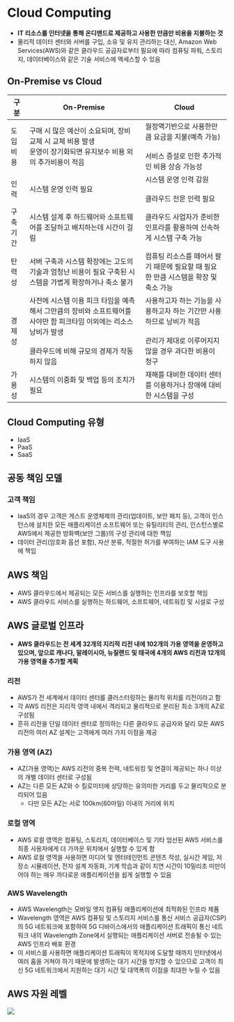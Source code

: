 # Cloud Computing

- **IT 리소스를 인터넷을 통해 온디맨드로 제공하고 사용한 만큼만 비용을 지불하는 것**
- 물리적 데이터 센터와 서버를 구입, 소유 및 유지 관리하는 대신, Amazon Web Services(AWS)와 같은 클라우드 공급자로부터 필요에 따라 컴퓨팅 파워, 스토리지, 데이터베이스와 같은 기술 서비스에 액세스할 수 있음

## On-Premise vs Cloud

|구분|On-Premise|Cloud|
|---|---|---|
|도입 비용|구매 시 많은 예산이 소요되며, 장비 교체 시 교체 비용 발생<br>운영이 장기화되면 유지보수 비용 외의 추가비용이 적음|월정액기반으로 사용한만큼 요금을 지불(예측 가능)<br><br>서비스 증설로 인한 추가적인 비용 상승 가능성|
|인력|시스템 운영 인력 필요|시스템 운영 인력 감원<br><br>클라우드 전문 인력 필요|
|구축 기간|시스템 설계 후 하드웨어와 소프트웨어를 조달하고 배치하는데 시간이 걸림|클라우드 사업자가 준비한 인프라를 활용하여 신속하게 시스템 구축 가능|
|탄력성|서버 구축과 시스템 확장에는 고도의 기술과 엄청난 비용이 필요 구축된 시스템을 가볍게 확장하거나 축소 불가|컴퓨팅 리소스를 떼어서 팔기 때문에 필요할 때 필요한 만큼 시스템을 확장 및 축소 가능|
|경제성|사전에 시스템 이용 피크 타임을 예측해서 그만큼의 장비와 소프트웨어를 사야만 함 피크타임 이외에는 리소스 낭비가 발생<br><br>클라우드에 비해 규모의 경제가 작동하지 않음|사용하고자 하는 기능을 사용하고자 하는 기간만 사용하므로 낭비가 적음<br><br>관리가 제대로 이루어지지 않을 경우 과다한 비용이 청구|
|가용성|시스템의 이중화 및 백업 등의 조치가 필요|재해를 대비한 데이터 센터를 이용하거나 장애에 대비한 시스템을 구성|

## Cloud Computing 유형

- IaaS
- PaaS
- SaaS

## 공동 책임 모델
### 고객 책임

- IaaS의 경우 고객은 게스트 운영체제의 관리(업데이트, 보안 패치 등), 고객이 인스턴스에 설치한 모든 애플리케이션 소프트웨어 또는 유틸리티의 관리, 인스턴스별로 AWS에서 제공한 방화벽(보안 그룹)의 구성 관리에 대한 책임
- 데이터 관리(암호화 옵션 포함), 자산 분류, 적절한 허가를 부여하는 IAM 도구 사용에 책임

## AWS 책임
- AWS 클라우드에서 제공되는 모든 서비스를 실행하는 인프라를 보호할 책임
- AWS 클라우드 서비스를 실행하는 하드웨어, 소프트웨어, 네트워킹 및 시설로 구성

## AWS 글로벌 인프라

- **AWS 클라우드는 전 세계 32개의 지리적 리전 내에 102개의 가용 영역을 운영하고 있으며, 앞으로 캐나다, 말레이시아, 뉴질랜드 및 태국에 4개의 AWS 리전과 12개의 가용 영역을 추가할 계획**

### 리전

- AWS가 전 세계에서 데이터 센터를 클러스터링하는 물리적 위치를 리전이라고 함
- 각 AWS 리전은 지리적 영역 내에서 격리되고 물리적으로 분리된 최소 3개의 AZ로 구성됨
- 흔히 리전을 단일 데이터 센터로 정의하는 다른 클라우드 공급자와 달리 모든 AWS 리전의 여러 AZ 설계는 고객에게 여러 가지 이점을 제공

### 가용 영역 (AZ)

- AZ(가용 영역)는 AWS 리전의 중복 전력, 네트워킹 및 연결이 제공되는 하나 이상의 개별 데이터 센터로 구성됨
- AZ는 다른 모든 AZ와 수 킬로미터에 상당하는 유의미한 거리를 두고 물리적으로 분리되어 있음
	- 다만 모든 AZ는 서로 100km(60마일) 이내의 거리에 위치

### 로컬 영역

- AWS 로컬 영역은 컴퓨팅, 스토리지, 데이터베이스 및 기타 엄선된 AWS 서비스를 최종 사용자에게 더 가까운 위치에서 실행할 수 있게 함
- AWS 로컬 영역을 사용하면 미디어 및 엔터테인먼트 콘텐츠 작성, 실시간 게임, 저장소 시뮬레이션, 전자 설계 자동화, 기계 학습과 같이 지연 시간이 10밀리초 미만이어야 하는 매우 까다로운 애플리케이션을 쉽게 실행할 수 있음

### AWS Wavelength

- AWS Wavelength는 모바일 엣지 컴퓨팅 애플리케이션에 최적화된 인프라 제품
- Wavelength 영역은 AWS 컴퓨팅 및 스토리지 서비스를 통신 서비스 공급자(CSP)의 5G 네트워크에 포함하여 5G 디바이스에서의 애플리케이션 트래픽이 통신 네트워크 내의 Wavelength Zone에서 실행되는 애플리케이션 서버로 전송될 수 있는 AWS 인프라 배포 환경
- 이 서비스를 사용하면 애플리케이션 트래픽이 목적지에 도달할 때까지 인터넷에서 여러 홉을 거쳐야 하기 때문에 발생하는 대기 시간을 방지할 수 있으므로 고객이 최신 5G 네트워크에서 지원하는 대기 시간 및 대역폭의 이점을 최대한 누릴 수 있음

## AWS 자원 레벨

![](https://i.imgur.com/1q71Un6.png)

